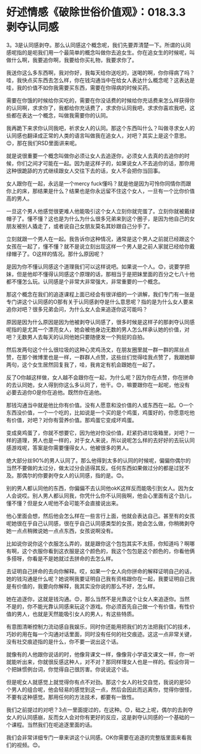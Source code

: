 # 好述情感《破除世俗价值观》：018.3.3剥夺认同感

3。3是认同感剥夺。那么认同感这个概念呢，我们先要弄清楚一下。所谓的认同感呢指的是呃我们用一个最简单的概念叫做你去追女生。你在追女生的时候呢，叫做什么啊，我要追你啊，我要给你买礼物，我要求你了。

我送你这么多东西啊，我对你好，我每天给你送吃的，送喝的啊，你你得病了吗？哇，我快点买东西去怎么样，你在钱沟通当中在给女人表达什么概念呢？这表达是哇，我的价值不如你我需要买东西，需要在你得病的时候买药。

需要在你饿的时候给你买吃的，需要在你没话费的时候给你充话费来怎么样获得你的认同啊，求求你了，我都给你充话费了，求求你认同我吧，求求你喜欢我吧，这些都在表达一个概念，叫做我需要你的认同。

我再跪下来求你认同我吧，祈求女人的认同。那这个东西叫什么？叫做寻求女人的认同感也翻译成正常的人类的语言叫做我在追女人，对吧？其实上是这个意思。😊，那在我们RSD里面讲来呢。

就是说很重要一个概念叫做你必须让女人去追逐你，必须女人去真的去追你的时候，你们之间才可能在一起。因为是这样子的，如果说女人不去追你的话，那你用这种很跪舔的方式继续跟女人交往下去的话，女人不会把你当回事。

女人跟你在一起，永远是一个mercy fuck懂吗？就是他是因为可怜你同情你而跟你上的床，那结果是什么？结果也是你永远留不住这个女人，一旦有一个比你价值高的男人。

一旦这个男人他感觉很更难人他能吸引这个女人立刻你就完蛋了。立刻你就被戴绿帽子了。懂不懂？这也是为什么为什么很多兄弟来到这个圈子，是因为他自己的女朋友被别人撬走了，或者说自己女朋友莫名其妙跟自己分手了。

立刻就跟一个男人在一起。我告诉你这种情况，通常是这个男人之前就已经跟这个女孩在一起了，懂不懂？就不是说立刻出现这样一个男人是之前人家就已经给你戴绿帽子了。O这样的情况。那什么原因呢？

是因为你不懂认同感这个道理我们可以这样说吧。如果说一个人。😊，说要学把妹，但是他却不懂得认同感这个原理的话，那相当于是把妹里面的百分之七八十他都不懂怎么玩。认同感是个非常大非常强大，非常重要的一个概念。

那这个概念在我们的追逐课程上面已经会有很详细的一个讲解，我们专门有一张是专门讲这个认同感的O那有关于认同感剥夺是什么意思呢？指的是为什么女人要来追你对吧？很多兄弟会问，为什么女人会来追逐你这可能吗？

原因是因为什么原因是因为他被剥夺认同感了，很多时候是这样子的那剥夺认同感呢指的是尤其一个漂亮女人，她会被他身边无数的男人怎么样承认她的价值，对吧？无数男人去每天的认同他她只要随便发一个狗屁的自拍。

然后发两句这个什么很垃圾的这种心灵鸡汤文，在朋友圈里就一群一群的屌丝点赞，在那个微博里也是一样，一群群人点赞，这些丝们觉得哇我点赞了，我跟她聊两句，这个女生居然回复我了，哇，我肯定有机会跟她在一起了。

反了O你越这样做，女人越不会跟你在一起，为什么呢？因为你在点赞，你在拼命的去认同她，女人得到你这么多认同了，他干。😊，嘛要跟你在一起呢，他没有必要去追你O是你在追他。既然你在追他。

那钱沟通当中就是他比你有价值。没有人愿意和没价值的人或东西在一起。O一个东西没价值，一个一个吃的，比如说是一个买的是个鸡蛋，鸡蛋好的，你愿意吃他有价值，对吧？对你有营养价值。那鸡蛋它变成坏鸡蛋。

变成臭鸡蛋了，你就不想要它，因为他对你没价值，赶紧扔进垃圾箱里，对吧？一样的道理，男人也是一样的，对于女人来说，所以说呢怎么样的去好好的去玩认同感游戏呢，答案是你需要懂得女人，他被很多的男人。

绝大部分丝90%的男人认同了。那么他得到太多的认同的时候呢，偏偏你偶尔的当然不要做的太过分，做太过分会适得其反。任何东西如果做过分的都是过犹不及。那偶尔的你要剥夺女人的认同感，指的是。😊。

别的男人都认同他的东西，你偏偏不去认同他okK这样反而能吸引到女人。因为女人会说哎。别人男人都认同我，你凭什么你不认同我啊，他会心里面有这个劲儿，懂不懂？但是女人呢他不会可能不会直接说出来。

他心里面会想，然后他会怎么样在一些言行上面，他就会表达自己。甚至有的女孩呢她很在乎自己认同感，很在乎自己认同感类型的女孩，她会怎么做，你稍微剥夺她一点点稍微说她一点点东西，女孩说啊没有。

比如说你说你这个衣服怎么弄的，就是跟你这个包包其实不太搭，你知道吗？啊哪有啊，这个衣服你看到这衣服是这个颜色的，我这个包包是这个颜色的，你看他俩多搭呀，你看是不是她就过去拼命的去怎么样。

去证明自己拼命的去向你解释。哎，如果一个女人向你拼命的解释证明自己的话，她的钱沟通是什么呢？她说啊我要证明自己我有资格跟你在一起，我要证明自己我是有价值的，我要向你解释，我其实没你说的那么不好，怎么样。

她在追逐你，这就是钱沟通。😊，那么当然不是光靠这个让女人来追逐你。当然不是的，你不能光靠认同感来玩这个游戏。你必须首先自己做一个有价值，有性价值的男人，也就是天然能吸引女人的男人，有这些特质。

有意图清晰控制力流动感自我娱乐，同时你还能用把我们的方法把我们C的技术，巧妙的用在每一个沟通对话里面，同时没有任何的社交痕迹。这这一点非常关键，没有社交痕迹指的是什么，你不要一说出这个话。

就像有的人他跟你说话的时，他像背课文一样，像像背小学语文课文一样，你一听就能听出来，你就很反感这种人，对不对？那同样理女人也是一样的。假设你背一个把妹惯例台词，你觉得自己很厉害。你说说这个话。

但是呢女人就感觉上就觉得你有点不对劲。那这个女人的社交自觉，我说的是50个男人的组合呢，他会轻易的感觉到这一点，然后会因此而远离你，觉得你很怪，不要有这种感觉。那用任何的方法技术，都要有一致性。

我们之前提过的对吧？3点一里面提过的，在这种。😊，础之上呢，偶尔的去剥夺女人的认同感崩，反而女人会对你有更好的反应，这是剥夺认同感的一个基础的一个课程。当然我们在呃追逐里面的话。

我们会非常详细专门一章来讲这个认同感。OK你需要在追逐的完整版里面来看我们的视频。😊。